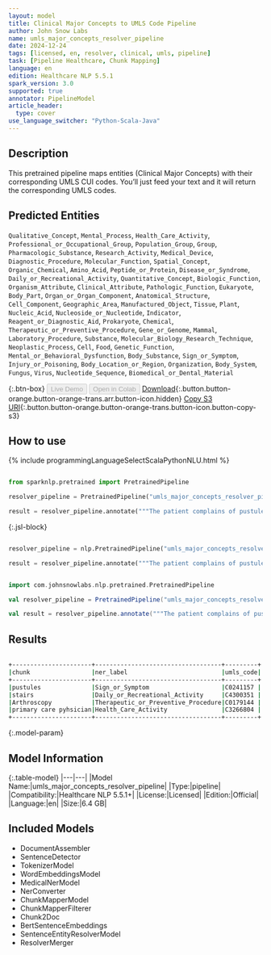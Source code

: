 ```yaml
---
layout: model
title: Clinical Major Concepts to UMLS Code Pipeline
author: John Snow Labs
name: umls_major_concepts_resolver_pipeline
date: 2024-12-24
tags: [licensed, en, resolver, clinical, umls, pipeline]
task: [Pipeline Healthcare, Chunk Mapping]
language: en
edition: Healthcare NLP 5.5.1
spark_version: 3.0
supported: true
annotator: PipelineModel
article_header:
  type: cover
use_language_switcher: "Python-Scala-Java"
---
```


## Description

This pretrained pipeline maps entities (Clinical Major Concepts) with their corresponding UMLS CUI codes. You’ll just feed your text and it will return the corresponding UMLS codes.

## Predicted Entities

`Qualitative_Concept`, `Mental_Process`, `Health_Care_Activity`, `Professional_or_Occupational_Group`, `Population_Group`, `Group`, `Pharmacologic_Substance`, `Research_Activity`, `Medical_Device`, `Diagnostic_Procedure`, `Molecular_Function`, `Spatial_Concept`, `Organic_Chemical`, `Amino_Acid`, `Peptide_or_Protein`, `Disease_or_Syndrome`, `Daily_or_Recreational_Activity`, `Quantitative_Concept`, `Biologic_Function`, `Organism_Attribute`, `Clinical_Attribute`, `Pathologic_Function`, `Eukaryote`, `Body_Part`, `Organ_or_Organ_Component`, `Anatomical_Structure`, `Cell_Component`, `Geographic_Area`, `Manufactured_Object`, `Tissue`, `Plant`, `Nucleic_Acid`, `Nucleoside_or_Nucleotide`, `Indicator`, `Reagent_or_Diagnostic_Aid`, `Prokaryote`, `Chemical`, `Therapeutic_or_Preventive_Procedure`, `Gene_or_Genome`, `Mammal`, `Laboratory_Procedure`, `Substance`, `Molecular_Biology_Research_Technique`, `Neoplastic_Process`, `Cell`, `Food`, `Genetic_Function`, `Mental_or_Behavioral_Dysfunction`, `Body_Substance`, `Sign_or_Symptom`, `Injury_or_Poisoning`, `Body_Location_or_Region`, `Organization`, `Body_System`, `Fungus`, `Virus`, `Nucleotide_Sequence`, `Biomedical_or_Dental_Material`

{:.btn-box}
<button class="button button-orange" disabled>Live Demo</button>
<button class="button button-orange" disabled>Open in Colab</button>
[Download](https://s3.amazonaws.com/auxdata.johnsnowlabs.com/clinical/models/umls_major_concepts_resolver_pipeline_en_5.5.1_3.0_1735048229500.zip){:.button.button-orange.button-orange-trans.arr.button-icon.hidden}
[Copy S3 URI](s3://auxdata.johnsnowlabs.com/clinical/models/umls_major_concepts_resolver_pipeline_en_5.5.1_3.0_1735048229500.zip){:.button.button-orange.button-orange-trans.button-icon.button-copy-s3}

## How to use



<div class="tabs-box" markdown="1">
{% include programmingLanguageSelectScalaPythonNLU.html %}
  
```python

from sparknlp.pretrained import PretrainedPipeline

resolver_pipeline = PretrainedPipeline("umls_major_concepts_resolver_pipeline", "en", "clinical/models")

result = resolver_pipeline.annotate("""The patient complains of pustules after falling from stairs. She has been advised Arthroscopy by her primary care pyhsician""")

```

{:.jsl-block}
```python

resolver_pipeline = nlp.PretrainedPipeline("umls_major_concepts_resolver_pipeline", "en", "clinical/models")

result = resolver_pipeline.annotate("""The patient complains of pustules after falling from stairs. She has been advised Arthroscopy by her primary care pyhsician""")

```
```scala

import com.johnsnowlabs.nlp.pretrained.PretrainedPipeline

val resolver_pipeline = PretrainedPipeline("umls_major_concepts_resolver_pipeline", "en", "clinical/models")

val result = resolver_pipeline.annotate("""The patient complains of pustules after falling from stairs. She has been advised Arthroscopy by her primary care pyhsician""")

```
</div>

## Results

```bash

+----------------------+-----------------------------------+---------+
|chunk                 |ner_label                          |umls_code|
+----------------------+-----------------------------------+---------+
|pustules              |Sign_or_Symptom                    |C0241157 |
|stairs                |Daily_or_Recreational_Activity     |C4300351 |
|Arthroscopy           |Therapeutic_or_Preventive_Procedure|C0179144 |
|primary care pyhsician|Health_Care_Activity               |C3266804 |
+----------------------+-----------------------------------+---------+

```

{:.model-param}
## Model Information

{:.table-model}
|---|---|
|Model Name:|umls_major_concepts_resolver_pipeline|
|Type:|pipeline|
|Compatibility:|Healthcare NLP 5.5.1+|
|License:|Licensed|
|Edition:|Official|
|Language:|en|
|Size:|6.4 GB|

## Included Models

- DocumentAssembler
- SentenceDetector
- TokenizerModel
- WordEmbeddingsModel
- MedicalNerModel
- NerConverter
- ChunkMapperModel
- ChunkMapperFilterer
- Chunk2Doc
- BertSentenceEmbeddings
- SentenceEntityResolverModel
- ResolverMerger

